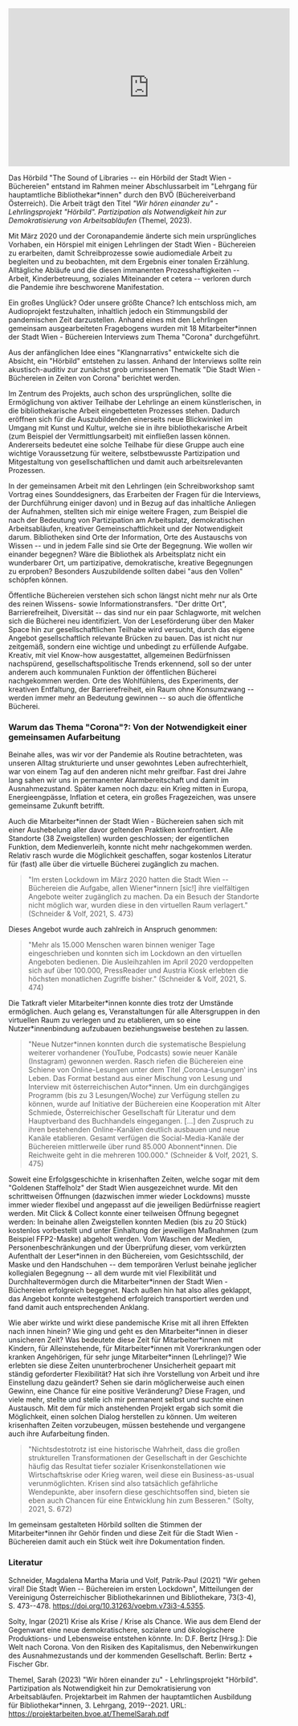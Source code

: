 

<iframe width="560" height="315" src="https://www.youtube-nocookie.com/embed/z-MIt4zpqjc?si=IUjT1ZxySl0xXrOK" title="YouTube video player" frameborder="0" allow="accelerometer; autoplay; clipboard-write; encrypted-media; gyroscope; picture-in-picture; web-share" referrerpolicy="strict-origin-when-cross-origin" allowfullscreen></iframe>

Das Hörbild "The Sound of Libraries -- ein Hörbild der Stadt Wien -
Büchereien" entstand im Rahmen meiner Abschlussarbeit im "Lehrgang für
hauptamtliche Bibliothekar\*innen" durch den BVÖ (Büchereiverband
Österreich). Die Arbeit trägt den Titel *"Wir hören einander zu" -
Lehrlingsprojekt "Hörbild". Partizipation als Notwendigkeit hin zur
Demokratisierung von Arbeitsabläufen* (Themel, 2023).

Mit März 2020 und der Coronapandemie änderte sich mein ursprüngliches
Vorhaben, ein Hörspiel mit einigen Lehrlingen der Stadt Wien -
Büchereien zu erarbeiten, damit Schreibprozesse sowie audiomediale
Arbeit zu begleiten und zu beobachten, mit dem Ergebnis einer tonalen
Erzählung. Alltägliche Abläufe und die diesen immanenten
Prozesshaftigkeiten -- Arbeit, Kinderbetreuung, soziales Miteinander et
cetera -- verloren durch die Pandemie ihre beschworene Manifestation.

Ein großes Unglück? Oder unsere größte Chance? Ich entschloss mich, am
Audioprojekt festzuhalten, inhaltlich jedoch ein Stimmungsbild der
pandemischen Zeit darzustellen. Anhand eines mit den Lehrlingen
gemeinsam ausgearbeiteten Fragebogens wurden mit 18 Mitarbeiter\*innen
der Stadt Wien - Büchereien Interviews zum Thema "Corona" durchgeführt.

Aus der anfänglichen Idee eines "Klangnarrativs" entwickelte sich die
Absicht, ein "Hörbild" entstehen zu lassen. Anhand der Interviews sollte
rein akustisch-auditiv zur zunächst grob umrissenen Thematik "Die Stadt
Wien - Büchereien in Zeiten von Corona" berichtet werden.

Im Zentrum des Projekts, auch schon des ursprünglichen, sollte die
Ermöglichung von aktiver Teilhabe der Lehrlinge an einem künstlerischen,
in die bibliothekarische Arbeit eingebetteten Prozesses stehen. Dadurch
eröffnen sich für die Auszubildenden einerseits neue Blickwinkel im
Umgang mit Kunst und Kultur, welche sie in ihre bibliothekarische Arbeit
(zum Beispiel der Vermittlungsarbeit) mit einfließen lassen können.
Andererseits bedeutet eine solche Teilhabe für diese Gruppe auch eine
wichtige Voraussetzung für weitere, selbstbewusste Partizipation und
Mitgestaltung von gesellschaftlichen und damit auch arbeitsrelevanten
Prozessen.

In der gemeinsamen Arbeit mit den Lehrlingen (ein Schreibworkshop samt
Vortrag eines Sounddesigners, das Erarbeiten der Fragen für die
Interviews, der Durchführung einiger davon) und in Bezug auf das
inhaltliche Anliegen der Aufnahmen, stellten sich mir einige weitere
Fragen, zum Beispiel die nach der Bedeutung von Partizipation am
Arbeitsplatz, demokratischen Arbeitsabläufen, kreativer
Gemeinschaftlichkeit und der Notwendigkeit darum. Bibliotheken sind Orte
der Information, Orte des Austauschs von Wissen -- und in jedem Falle
sind sie Orte der Begegnung. Wie wollen wir einander begegnen? Wäre die
Bibliothek als Arbeitsplatz nicht ein wunderbarer Ort, um partizipative,
demokratische, kreative Begegnungen zu erproben? Besonders Auszubildende
sollten dabei "aus den Vollen" schöpfen können.

Öffentliche Büchereien verstehen sich schon längst nicht mehr nur als
Orte des reinen Wissens- sowie Informationstransfers. "Der dritte Ort",
Barrierefreiheit, Diversität -- das sind nur ein paar Schlagworte, mit
welchen sich die Bücherei neu identifiziert. Von der Leseförderung über
den Maker Space hin zur gesellschaftlichen Teilhabe wird versucht, durch
das eigene Angebot gesellschaftlich relevante Brücken zu bauen. Das ist
nicht nur zeitgemäß, sondern eine wichtige und unbedingt zu erfüllende
Aufgabe. Kreativ, mit viel Know-how ausgestattet, allgemeinen
Bedürfnissen nachspürend, gesellschaftspolitische Trends erkennend, soll
so der unter anderem auch kommunalen Funktion der öffentlichen Bücherei
nachgekommen werden. Orte des Wohlfühlens, des Experiments, der
kreativen Entfaltung, der Barrierefreiheit, ein Raum ohne Konsumzwang --
werden immer mehr an Bedeutung gewinnen -- so auch die öffentliche
Bücherei.

### Warum das Thema "Corona"?: Von der Notwendigkeit einer gemeinsamen Aufarbeitung

Beinahe alles, was wir vor der Pandemie als Routine betrachteten, was
unseren Alltag strukturierte und unser gewohntes Leben aufrechterhielt,
war von einem Tag auf den anderen nicht mehr greifbar. Fast drei Jahre
lang sahen wir uns in permanenter Alarmbereitschaft und damit im
Ausnahmezustand. Später kamen noch dazu: ein Krieg mitten in Europa,
Energieengpässe, Inflation et cetera, ein großes Fragezeichen, was
unsere gemeinsame Zukunft betrifft.

Auch die Mitarbeiter\*innen der Stadt Wien - Büchereien sahen sich mit
einer Aushebelung aller davor geltenden Praktiken konfrontiert. Alle
Standorte (38 Zweigstellen) wurden geschlossen; der eigentlichen
Funktion, dem Medienverleih, konnte nicht mehr nachgekommen werden.
Relativ rasch wurde die Möglichkeit geschaffen, sogar kostenlos
Literatur für (fast) alle über die virtuelle Bücherei zugänglich zu
machen.

> "Im ersten Lockdown im März 2020 hatten die Stadt Wien -- Büchereien
> die Aufgabe, allen Wiener\*innern \[sic!\] ihre vielfältigen Angebote
> weiter zugänglich zu machen. Da ein Besuch der Standorte nicht möglich
> war, wurden diese in den virtuellen Raum verlagert." (Schneider & Volf,
> 2021, S. 473)

Dieses Angebot wurde auch zahlreich in Anspruch genommen:

> "Mehr als 15.000 Menschen waren binnen weniger Tage eingeschrieben und
> konnten sich im Lockdown an den virtuellen Angeboten bedienen. Die
> Ausleihzahlen im April 2020 verdoppelten sich auf über 100.000,
> PressReader und Austria Kiosk erlebten die höchsten monatlichen Zugriffe
> bisher." (Schneider & Volf, 2021, S. 474)

Die Tatkraft vieler Mitarbeiter\*innen konnte dies trotz der Umstände
ermöglichen. Auch gelang es, Veranstaltungen für alle Altersgruppen in
den virtuellen Raum zu verlegen und zu etablieren, um so eine
Nutzer\*innenbindung aufzubauen beziehungsweise bestehen zu lassen.

> "Neue Nutzer\*innen konnten durch die systematische Bespielung weiterer
> vorhandener (YouTube, Podcasts) sowie neuer Kanäle (Instagram) gewonnen
> werden. Rasch riefen die Büchereien eine Schiene von Online-Lesungen
> unter dem Titel ‚Corona-Lesungen‛ ins Leben. Das Format bestand aus
> einer Mischung von Lesung und Interview mit österreichischen
> Autor\*innen. Um ein durchgängiges Programm (bis zu 3 Lesungen/Woche)
> zur Verfügung stellen zu können, wurde auf Initiative der Büchereien
> eine Kooperation mit Alter Schmiede, Österreichischer Gesellschaft für
> Literatur und dem Hauptverband des Buchhandels eingegangen. \[...\] den
> Zuspruch zu ihren bestehenden Online-Kanälen deutlich ausbauen und neue
> Kanäle etablieren. Gesamt verfügen die Social-Media-Kanäle der
> Büchereien mittlerweile über rund 85.000 Abonnent\*innen. Die Reichweite
> geht in die mehreren 100.000." (Schneider & Volf, 2021, S. 475)

Soweit eine Erfolgsgeschichte in krisenhaften Zeiten, welche sogar mit
dem "Goldenen Staffelholz" der Stadt Wien ausgezeichnet wurde. Mit den
schrittweisen Öffnungen (dazwischen immer wieder Lockdowns) musste immer
wieder flexibel und angepasst auf die jeweiligen Bedürfnisse reagiert
werden. Mit Click & Collect konnte einer teilweisen Öffnung begegnet
werden: In beinahe allen Zweigstellen konnten Medien (bis zu 20 Stück)
kostenlos vorbestellt und unter Einhaltung der jeweiligen Maßnahmen (zum
Beispiel FFP2-Maske) abgeholt werden. Vom Waschen der Medien,
Personenbeschränkungen und der Überprüfung dieser, vom verkürzten
Aufenthalt der Leser\*innen in den Büchereien, vom Gesichtsschild, der
Maske und den Handschuhen -- dem temporären Verlust beinahe jeglicher
kollegialen Begegnung -- all dem wurde mit viel Flexibilität und
Durchhaltevermögen durch die Mitarbeiter\*innen der Stadt Wien -
Büchereien erfolgreich begegnet. Nach außen hin hat also alles geklappt,
das Angebot konnte weitestgehend erfolgreich transportiert werden und
fand damit auch entsprechenden Anklang.

Wie aber wirkte und wirkt diese pandemische Krise mit all ihren Effekten
nach innen hinein? Wie ging und geht es den Mitarbeiter\*innen in dieser
unsicheren Zeit? Was bedeutete diese Zeit für Mitarbeiter\*innen mit
Kindern, für Alleinstehende, für Mitarbeiter\*innen mit Vorerkrankungen
oder kranken Angehörigen, für sehr junge Mitarbeiter\*innen (Lehrlinge)?
Wie erlebten sie diese Zeiten ununterbrochener Unsicherheit gepaart mit
ständig geforderter Flexibilität? Hat sich ihre Vorstellung von Arbeit
und ihre Einstellung dazu geändert? Sehen sie darin möglicherweise auch
einen Gewinn, eine Chance für eine positive Veränderung? Diese Fragen,
und viele mehr, stellte und stelle ich mir permanent selbst und suchte
einen Austausch. Mit dem für mich anstehenden Projekt ergab sich somit
die Möglichkeit, einen solchen Dialog herstellen zu können. Um weiteren
krisenhaften Zeiten vorzubeugen, müssen bestehende und vergangene auch
ihre Aufarbeitung finden.

> "Nichtsdestotrotz ist eine historische Wahrheit, dass die großen
> strukturellen Transformationen der Gesellschaft in der Geschichte häufig
> das Resultat tiefer sozialer Krisenkonstellationen wie Wirtschaftskrise
> oder Krieg waren, weil diese ein Business-as-usual verunmöglichten.
> Krisen sind also tatsächlich gefährliche Wendepunkte, aber insofern
> diese geschichtsoffen sind, bieten sie eben auch Chancen für eine
> Entwicklung hin zum Besseren." (Solty, 2021, S. 672)

Im gemeinsam gestalteten Hörbild sollten die Stimmen der
Mitarbeiter\*innen ihr Gehör finden und diese Zeit für die Stadt Wien -
Büchereien damit auch ein Stück weit ihre Dokumentation finden.

### Literatur

Schneider, Magdalena Martha Maria und Volf, Patrik-Paul (2021) "Wir
gehen viral! Die Stadt Wien -- Büchereien im ersten Lockdown",
Mitteilungen der Vereinigung Österreichischer Bibliothekarinnen und
Bibliothekare, 73(3-4), S. 473--478.
<https://doi.org/10.31263/voebm.v73i3-4.5355>.

Solty, Ingar (2021) Krise als Krise / Krise als Chance. Wie aus dem
Elend der Gegenwart eine neue demokratischere, sozialere und
ökologischere Produktions- und Lebensweise entstehen könnte. In: D.F.
Bertz \[Hrsg.\]: Die Welt nach Corona. Von den Risiken des Kapitalismus,
den Nebenwirkungen des Ausnahmezustands und der kommenden Gesellschaft.
Berlin: Bertz + Fischer Gbr.

Themel, Sarah (2023) "Wir hören einander zu" - Lehrlingsprojekt
"Hörbild". Partizipation als Notwendigkeit hin zur Demokratisierung von
Arbeitsabläufen. Projektarbeit im Rahmen der hauptamtlichen Ausbildung
für Bibliothekar\*innen, 3. Lehrgang, 2019--2021. URL:
<https://projektarbeiten.bvoe.at/ThemelSarah.pdf>
